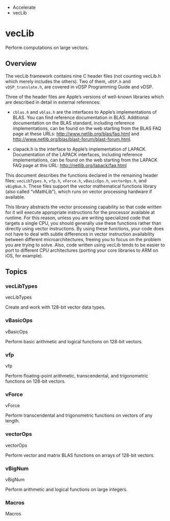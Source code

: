 

- Accelerate
-  vecLib 

# vecLib

Perform computations on large vectors.

## Overview

The vecLib framework contains nine C header files (not counting vecLib.h which merely includes the others). Two of them, `vDSP.h` and `vDSP_translate.h`, are covered in vDSP Programming Guide and vDSP.

Three of the header files are Apple’s versions of well-known libraries which are described in detail in external references:

- `cblas.h` and `vblas.h` are the interfaces to Apple’s implementations of BLAS. You can find reference documentation in BLAS. Additional documentation on the BLAS standard, including reference implementations, can be found on the web starting from the BLAS FAQ page at these URLs: http://www.netlib.org/blas/faq.html and http://www.netlib.org/blas/blast-forum/blast-forum.html.

- clapack.h is the interface to Apple’s implementation of LAPACK. Documentation of the LAPACK interfaces, including reference implementations, can be found on the web starting from the LAPACK FAQ page at this URL: http://netlib.org/lapack/faq.html

This document describes the functions declared in the remaining header files: `vecLibTypes.h`, `vfp.h`, `vForce.h`, `vBasicOps.h`, `vectorOps.h`, and `vBigNum.h`. These files support the vector mathematical functions library (also called “vMathLib”), which runs on vector processing hardware if available.

This library abstracts the vector processing capability so that code written for it will execute appropriate instructions for the processor available at runtime. For this reason, unless you are writing specialized code that targets a single CPU, you should generally use these functions rather than directly using vector instructions. By using these functions, your code does not have to deal with subtle differences in vector instruction availability between different microarchitectures, freeing you to focus on the problem you are trying to solve. Also, code written using vecLib tends to be easier to port to different CPU architectures (porting your core libraries to ARM on iOS, for example).

## Topics

### vecLibTypes

vecLibTypes

Create and work with 128-bit vector data types.

### vBasicOps

vBasicOps

Perform basic arithmetic and logical functions on 128-bit vectors.

### vfp

vfp

Perform floating-point arithmetic, transcendental, and trigonometric functions on 128-bit vectors.

### vForce

vForce

Perform transcendental and trigonometric functions on vectors of any length.

### vectorOps

vectorOps

Perform vector and matrix BLAS functions on arrays of 128-bit vectors.

### vBigNum

vBigNum

Perform arithmetic and logical functions on large integers.

### Macros

Macros


